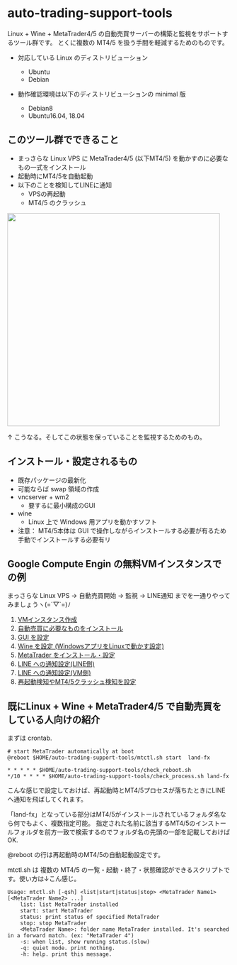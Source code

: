 # auto-trading-support-tools
Linux + Wine + MetaTrader4/5 の自動売買サーバーの構築と監視をサポートするツール群です。
とくに複数の MT4/5 を扱う手間を軽減するためのものです。  


* 対応している Linux のディストリビューション
    * Ubuntu
    * Debian


* 動作確認環境は以下のディストリビューションの minimal 版
    * Debian8
    * Ubuntu16.04, 18.04


## このツール群でできること
* まっさらな Linux VPS に MetaTrader4/5 (以下MT4/5) を動かすのに必要なもの一式をインストール
* 起動時にMT4/5を自動起動
* 以下のことを検知してLINEに通知
    * VPSの再起動
    * MT4/5 のクラッシュ

<img src="https://raw.githubusercontent.com/wiki/terukusu/auto-trading-support-tools/images/mt4_on_linux_vps.png" width="480px">  

↑ こうなる。そしてこの状態を保っていることを監視するためのもの。

## インストール・設定されるもの
* 既存パッケージの最新化
* 可能ならば swap 領域の作成
* vncserver + wm2
    * 要するに最小構成のGUI
* wine
    * Linux 上で Windows 用アプリを動かすソフト
* 注意： MT4/5本体は GUI で操作しながらインストールする必要が有るため手動でインストールする必要有リ


## Google Compute Engin の無料VMインスタンスでの例
まっさらな Linux VPS → 自動売買開始 → 監視 → LINE通知 までを一通りやってみましょうヽ(=´▽`=)ﾉ

1. [VMインスタンス作成](./doc/create_vm_gce.md)
1. [自動売買に必要なものをインストール](./doc/install_misc.md)
1. [GUI を設定](./doc/setup_gui.md)
1. [Wine を設定 (WindowsアプリをLinuxで動かす設定)](./doc/setup_wine.md)
1. [MetaTrader をインストール・設定](./doc/install_mt.md)
1. [LINE への通知設定(LINE側)](./doc/create_line_channel.md)
1. [LINE への通知設定(VM側)](./doc/setup_line.md)
1. [再起動検知やMT4/5クラッシュ検知を設定](./doc/setup_monitoring.md)

## 既にLinux + Wine + MetaTrader4/5 で自動売買をしている人向けの紹介

まずは crontab.
```
# start MetaTrader automatically at boot
@reboot $HOME/auto-trading-support-tools/mtctl.sh start  land-fx

* * * * * $HOME/auto-trading-support-tools/check_reboot.sh
*/10 * * * * $HOME/auto-trading-support-tools/check_process.sh land-fx
```

こんな感じで設定しておけば、再起動時とMT4/5プロセスが落ちたときにLINEへ通知を飛ばしてくれます。  


「land-fx」となっている部分はMT4/5がインストールされているフォルダ名なら何でもよく、複数指定可能。  指定された名前に該当するMT4/5のインストールフォルダを前方一致で検索するのでフォルダ名の先頭の一部を記載しておけばOK.


@reboot の行は再起動時のMT4/5の自動起動設定です。

mtctl.sh は 複数の MT4/5 の一覧・起動・終了・状態確認ができるスクリプトです。使い方は↓こん感じ。
```
Usage: mtctl.sh [-qsh] <list|start|status|stop> <MetaTrader Name1> [<MetaTrader Name2> ...]
	list: list MetaTrader installed
	start: start MetaTrader
	status: print status of specified MetaTrader
	stop: stop MetaTrader
	<MetaTrader Name>: folder name MetaTrader installed. It's searched in a forward match. (ex: "MetaTrader 4")
	-s: when list, show running status.(slow)
	-q: quiet mode. print nothing.
	-h: help. print this message.
```

